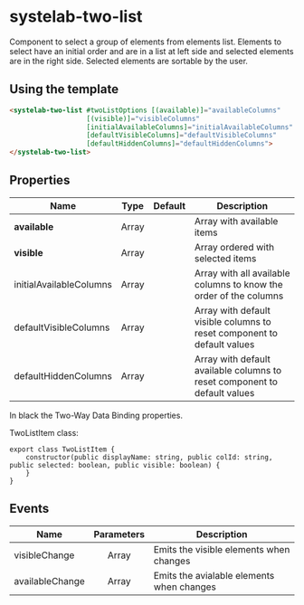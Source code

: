 # systelab-two-list

Component to select a group of elements from elements list. Elements to select have an initial order and are in a list at left side and selected elements are in the right side. Selected elements are sortable by the user.

## Using the template

```html
<systelab-two-list #twoListOptions [(available)]="availableColumns"
                   [(visible)]="visibleColumns"
                   [initialAvailableColumns]="initialAvailableColumns"
                   [defaultVisibleColumns]="defaultVisibleColumns"
                   [defaultHiddenColumns]="defaultHiddenColumns">
</systelab-two-list>
```

## Properties

| Name | Type | Default | Description |
| ---- |:----:|:-------:| ----------- |
| **available** | Array<TwoListItem> | | Array with available items |
| **visible** | Array<TwoListItem> | | Array ordered with selected items |
| initialAvailableColumns | Array<TwoListItem> | | Array with all available columns to know the order of the columns|
| defaultVisibleColumns | Array<TwoListItem> | | Array with default visible columns to reset component to default values|
| defaultHiddenColumns | Array<TwoListItem> | | Array with default available columns to reset component to default values|

In black the Two-Way Data Binding properties.

TwoListItem class:

```
export class TwoListItem {
	constructor(public displayName: string, public colId: string, public selected: boolean, public visible: boolean) {
	}
}
```

## Events

| Name | Parameters | Description |
| ---- |:----------:| ------------|
| visibleChange | Array<TwoListItem> | Emits the visible elements when changes|
| availableChange | Array<TwoListItem> | Emits the avialable elements when changes|
